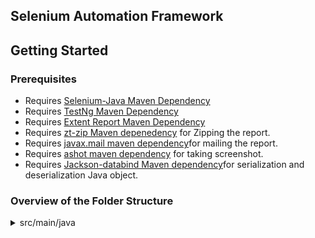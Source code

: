 ## Selenium Automation Framework

## Getting Started

### Prerequisites

- Requires [Selenium-Java Maven Dependency](https://mvnrepository.com/artifact/org.seleniumhq.selenium/selenium-java)
- Requires [TestNg Maven Dependency](https://mvnrepository.com/artifact/org.testng/testng)
- Requires [Extent Report Maven Dependency](https://mvnrepository.com/artifact/com.aventstack/extentreports)
- Requires [zt-zip Maven depenedency](https://mvnrepository.com/artifact/org.zeroturnaround/zt-zip) for Zipping the report.
- Requires [javax.mail maven dependency](https://mvnrepository.com/artifact/com.sun.mail/javax.mail)for mailing the report.
- Requires [ashot maven dependency](https://mvnrepository.com/artifact/ru.yandex.qatools.ashot/ashot) for taking screenshot.
- Requires [Jackson-databind Maven dependency](https://mvnrepository.com/artifact/com.fasterxml.jackson.core/jackson-databind)for serialization and deserialization Java object.
 
 
 ### Overview of the Folder Structure
 
 <details>
 <summary>src/main/java</summary>
 
 	* org.selenium.annotations
		- `FrameworkAnnotations.java :`
		```bash
			In this Java Interface, this is a custom annotation that allows you to tag test methods with metadata such as the author and category.
          	It contains two elements:
          	 - `AuthorType[] author();` → Specifies the author(s) of the test case.
          	 - `CategoryType[] category();` → Specifies the category of the test case (e.g., Smoke, Regression).
             	We have Used 2 Annotations : 
           	 - `@Retention(RetentionPolicy.RUNTIME)` :This specifies that the annotation should be retained at runtime and be available for reflection.In your case, this means that the FrameworkAnnotation can be accessed at runtime using Java Reflection API, which is useful for dynamically handling test cases.
           	 - `@Target(ElementType.METHOD)` : This means that the annotation can only be applied to methods. In a Selenium project, this typically means test methods in a test class.
		```
     ----------------------------------
	* org.selenium.constants
	
</details>